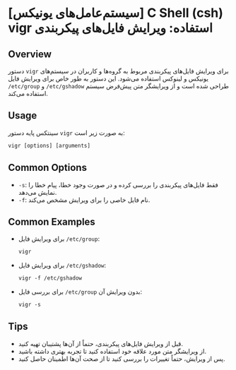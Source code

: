 # [سیستم‌عامل‌های یونیکس] C Shell (csh) vigr استفاده: ویرایش فایل‌های پیکربندی

## Overview
دستور `vigr` برای ویرایش فایل‌های پیکربندی مربوط به گروه‌ها و کاربران در سیستم‌های یونیکس و لینوکس استفاده می‌شود. این دستور به طور خاص برای ویرایش فایل `/etc/group` و `/etc/gshadow` طراحی شده است و از ویرایشگر متن پیش‌فرض سیستم استفاده می‌کند.

## Usage
سینتکس پایه دستور `vigr` به صورت زیر است:

```csh
vigr [options] [arguments]
```

## Common Options
- `-s`: فقط فایل‌های پیکربندی را بررسی کرده و در صورت وجود خطا، پیام خطا را نمایش می‌دهد.
- `-f`: نام فایل خاصی را برای ویرایش مشخص می‌کند.

## Common Examples
- برای ویرایش فایل `/etc/group`:
  ```csh
  vigr
  ```

- برای ویرایش فایل `/etc/gshadow`:
  ```csh
  vigr -f /etc/gshadow
  ```

- برای بررسی فایل `/etc/group` بدون ویرایش آن:
  ```csh
  vigr -s
  ```

## Tips
- قبل از ویرایش فایل‌های پیکربندی، حتماً از آن‌ها پشتیبان تهیه کنید.
- از ویرایشگر متن مورد علاقه خود استفاده کنید تا تجربه بهتری داشته باشید.
- پس از ویرایش، حتماً تغییرات را بررسی کنید تا از صحت آن‌ها اطمینان حاصل کنید.
